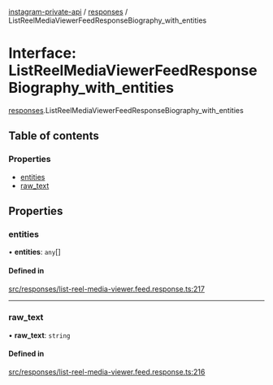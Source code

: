 [instagram-private-api](../../README.md) / [responses](../../modules/responses.md) / ListReelMediaViewerFeedResponseBiography_with_entities

# Interface: ListReelMediaViewerFeedResponseBiography\_with\_entities

[responses](../../modules/responses.md).ListReelMediaViewerFeedResponseBiography_with_entities

## Table of contents

### Properties

- [entities](ListReelMediaViewerFeedResponseBiography_with_entities.md#entities)
- [raw\_text](ListReelMediaViewerFeedResponseBiography_with_entities.md#raw_text)

## Properties

### entities

• **entities**: `any`[]

#### Defined in

[src/responses/list-reel-media-viewer.feed.response.ts:217](https://github.com/Nerixyz/instagram-private-api/blob/4971f34/src/responses/list-reel-media-viewer.feed.response.ts#L217)

___

### raw\_text

• **raw\_text**: `string`

#### Defined in

[src/responses/list-reel-media-viewer.feed.response.ts:216](https://github.com/Nerixyz/instagram-private-api/blob/4971f34/src/responses/list-reel-media-viewer.feed.response.ts#L216)
